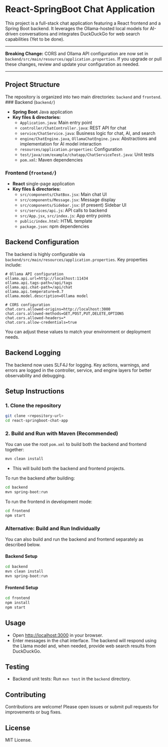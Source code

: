 # React-SpringBoot Chat Application

This project is a full-stack chat application featuring a React frontend and a Spring Boot backend. It leverages the Ollama-hosted local models for AI-driven conversations and integrates DuckDuckGo for web search capabilities (Yet to be done).

---

**Breaking Change:**
CORS and Ollama API configuration are now set in `backend/src/main/resources/application.properties`.
If you upgrade or pull these changes, review and update your configuration as needed.

---

## Project Structure

The repository is organized into two main directories: `backend` and `frontend`. ### Backend (`backend/`)
- **Spring Boot** Java application
- **Key files & directories:**
  - `Application.java`: Main entry point
  - `controller/ChatController.java`: REST API for chat
  - `service/ChatService.java`: Business logic for chat, AI, and search
  - `engine/ChatEngine.java`, `OllamaChatEngine.java`: Abstractions and implementation for AI model interaction
  - `resources/application.properties`: Configuration
  - `test/java/com/example/chatapp/ChatServiceTest.java`: Unit tests
  - `pom.xml`: Maven dependencies

### Frontend (`frontend/`)
- **React** single-page application
- **Key files & directories:**
  - `src/components/ChatBox.jsx`: Main chat UI
  - `src/components/Message.jsx`: Message display
  - `src/components/Sidebar.jsx`: (if present) Sidebar UI
  - `src/services/api.js`: API calls to backend
  - `src/App.jsx`, `src/index.js`: App entry points
  - `public/index.html`: HTML template
  - `package.json`: npm dependencies

## Backend Configuration

The backend is highly configurable via `backend/src/main/resources/application.properties`. Key properties include:

```
# Ollama API configuration
ollama.api.url=http://localhost:11434
ollama.api.tags-path=/api/tags
ollama.api.chat-path=/api/chat
ollama.api.temperature=0.7
ollama.model.description=Ollama model

# CORS configuration
chat.cors.allowed-origins=http://localhost:3000
chat.cors.allowed-methods=GET,POST,PUT,DELETE,OPTIONS
chat.cors.allowed-headers=*
chat.cors.allow-credentials=true
```

You can adjust these values to match your environment or deployment needs.

## Backend Logging

The backend now uses SLF4J for logging. Key actions, warnings, and errors are logged in the controller, service, and engine layers for better observability and debugging.

## Setup Instructions

### 1. Clone the repository
```sh
git clone <repository-url>
cd react-springboot-chat-app
```

### 2. Build and Run with Maven (Recommended)
You can use the root `pom.xml` to build both the backend and frontend together:
```sh
mvn clean install
```
- This will build both the backend and frontend projects.

To run the backend after building:
```sh
cd backend
mvn spring-boot:run
```

To run the frontend in development mode:
```sh
cd frontend
npm start
```

### Alternative: Build and Run Individually
You can also build and run the backend and frontend separately as described below.

#### Backend Setup
```sh
cd backend
mvn clean install
mvn spring-boot:run
```

#### Frontend Setup
```sh
cd frontend
npm install
npm start
```

## Usage

- Open [http://localhost:3000](http://localhost:3000) in your browser.
- Enter messages in the chat interface. The backend will respond using the Llama model and, when needed, provide web search results from DuckDuckGo.

## Testing

- Backend unit tests: Run `mvn test` in the `backend` directory.

## Contributing

Contributions are welcome! Please open issues or submit pull requests for improvements or bug fixes.

## License

MIT License.

